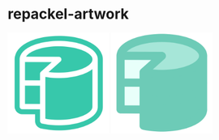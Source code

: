 # repackel-artwork

<img src="./repackel-logo/v3/repackel-v3.1.svg" alt="logo" width="200px" loading="lazy">

<img src="./repackel-logo/v3/repackel-v3.svg" alt="logo" width="200px" loading="lazy">
